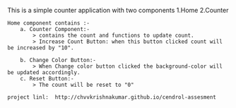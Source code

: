 This is a simple counter application with two components 1.Home 2.Counter

    Home component contains :-
        a. Counter Component:-
            > contains the count and functions to update count.
            > Increase Count Button: when this button clicked count will be increased by "10".

        b. Change Color Button:-
            > When Change color button clicked the background-color will be updated accordingly.
        c. Reset Button:-
            > The count will be reset to "0"
            
    project linl:  http://chvvkrishnakumar.github.io/cendrol-assesment
